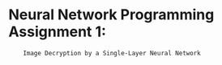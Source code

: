# Neural Network Programming Assignment 1:
        Image Decryption by a Single-Layer Neural Network
